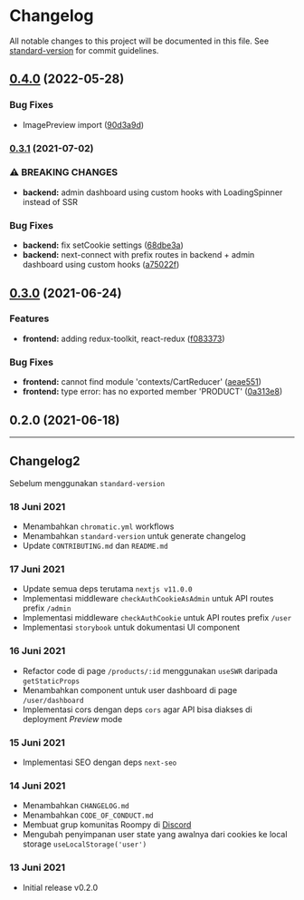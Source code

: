 # Changelog

All notable changes to this project will be documented in this file. See [standard-version](https://github.com/conventional-changelog/standard-version) for commit guidelines.

## [0.4.0](https://github.com/rifandani/trishop/compare/v0.3.1...v0.4.0) (2022-05-28)


### Bug Fixes

* ImagePreview import ([90d3a9d](https://github.com/rifandani/trishop/commits/90d3a9da90efbab419c38bf334b32f2036d84c48))

### [0.3.1](https://github.com/rifandani/trishop/compare/v0.3.0...v0.3.1) (2021-07-02)

### ⚠ BREAKING CHANGES

- **backend:** admin dashboard using custom hooks with LoadingSpinner instead of SSR

### Bug Fixes

- **backend:** fix setCookie settings ([68dbe3a](https://github.com/rifandani/trishop/commits/68dbe3a60cd601a4805fe028b1572875f2733940))
- **backend:** next-connect with prefix routes in backend + admin dashboard using custom hooks ([a75022f](https://github.com/rifandani/trishop/commits/a75022f7bfa62a3e6c785efa7b6c0a072046f3cb))

## [0.3.0](https://github.com/rifandani/trishop/compare/v0.2.0...v0.3.0) (2021-06-24)

### Features

- **frontend:** adding redux-toolkit, react-redux ([f083373](https://github.com/rifandani/trishop/commits/f08337355a47dca8c3c93fee00138aa4762be134))

### Bug Fixes

- **frontend:** cannot find module 'contexts/CartReducer' ([aeae551](https://github.com/rifandani/trishop/commits/aeae551c74f792f469b365b0cbe801059800bb8c))
- **frontend:** type error: has no exported member 'PRODUCT' ([0a313e8](https://github.com/rifandani/trishop/commits/0a313e8a05764dfba78a58fb0858ef9f241966f5))

## 0.2.0 (2021-06-18)

---

## Changelog2

Sebelum menggunakan `standard-version`

### 18 Juni 2021

- Menambahkan `chromatic.yml` workflows
- Menambahkan `standard-version` untuk generate changelog
- Update `CONTRIBUTING.md` dan `README.md`

### 17 Juni 2021

- Update semua deps terutama `nextjs v11.0.0`
- Implementasi middleware `checkAuthCookieAsAdmin` untuk API routes prefix `/admin`
- Implementasi middleware `checkAuthCookie` untuk API routes prefix `/user`
- Implementasi `storybook` untuk dokumentasi UI component

### 16 Juni 2021

- Refactor code di page `/products/:id` menggunakan `useSWR` daripada `getStaticProps`
- Menambahkan component untuk user dashboard di page `/user/dashboard`
- Implementasi cors dengan deps `cors` agar API bisa diakses di deployment _Preview_ mode

### 15 Juni 2021

- Implementasi SEO dengan deps `next-seo`

### 14 Juni 2021

- Menambahkan `CHANGELOG.md`
- Menambahkan `CODE_OF_CONDUCT.md`
- Membuat grup komunitas Roompy di [Discord](https://discord.gg/W9gPJ6kUPY)
- Mengubah penyimpanan user state yang awalnya dari cookies ke local storage `useLocalStorage('user')`

### 13 Juni 2021

- Initial release v0.2.0
